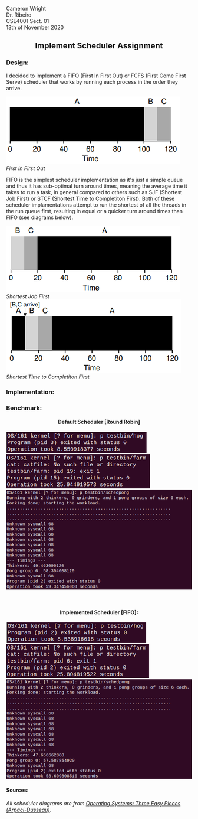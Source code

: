 
Cameron Wright\
Dr. Ribeiro\
CSE4001 Sect. 01\
13th of November 2020

<h2><p align="center">
Implement Scheduler Assignment
</p></h2>

### Design:
I decided to implement a FIFO (First In First Out) or FCFS (First Come First Serve) scheduler that works by running each process in the order they arrive.

![First In First Out](FIFO-Diagram.png)\
*First In First Out*

FIFO is the simplest scheduler implementation as it's just a simple queue and thus it has sub-optimal turn around times, meaning the average time it takes to run a task, in general compared to others such as SJF (Shortest Job First) or STCF (Shortest Time to Completiton First). Both of these scheduler implamentations attempt to run the shortest of all the threads in the run queue first, resulting in equal or a quicker turn around times than FIFO (see diagrams below).

![Shortest Job First](SJF-Digram.png)\
*Shortest Job First*\
![Shortest Time to Completiton First](CTCF-Diagram.png)\
*Shortest Time to Completiton First*

### Implementation:

### Benchmark:

<h4><p align="center">
Default Scheduler [Round Robin]
</p></h4>

![](Default-Hog.png)\
![](Default-Farm.png)\
![](Default-Pong.png)

<br />

<h4><p align="center">
Implemented Scheduler [FIFO]:
</p></h4>

![](FCFS-Hog.png)\
![](FCFS-Farm.png)\
![](FCFS-Pong.png)

#### Sources:
*All scheduler diagrams are from [Operating Systems: Three Easy Pieces (Arpaci-Dusseau)](http://pages.cs.wisc.edu/~remzi/OSTEP/ "E-Book")*.

